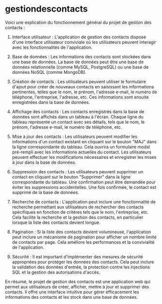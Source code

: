 # gestiondescontacts

Voici une explication du fonctionnement général du projet de gestion des contacts :

1. Interface utilisateur : L'application de gestion des contacts dispose d'une interface utilisateur conviviale où les utilisateurs peuvent interagir avec les fonctionnalités de l'application.

2. Base de données : Les informations des contacts sont stockées dans une base de données. La base de données peut être une base de données relationnelle (comme MySQL, PostgreSQL) ou une base de données NoSQL (comme MongoDB).

3. Création de contacts : Les utilisateurs peuvent utiliser le formulaire d'ajout pour créer de nouveaux contacts en saisissant les informations pertinentes, telles que le nom, le prénom, l'adresse e-mail, le numéro de téléphone, l'entreprise, l'adresse, etc. Ces informations sont ensuite enregistrées dans la base de données.

4. Affichage des contacts : Les contacts enregistrés dans la base de données sont affichés dans un tableau à l'écran. Chaque ligne du tableau représente un contact avec ses détails, tels que le nom, le prénom, l'adresse e-mail, le numéro de téléphone, etc.

5. Mise à jour des contacts : Les utilisateurs peuvent modifier les informations d'un contact existant en cliquant sur le bouton "MAJ" dans la ligne correspondante du tableau. Cela ouvrira un formulaire modal pré-rempli avec les informations actuelles du contact. Les utilisateurs peuvent effectuer les modifications nécessaires et enregistrer les mises à jour dans la base de données.

6. Suppression des contacts : Les utilisateurs peuvent supprimer un contact en cliquant sur le bouton "Supprimer" dans la ligne correspondante du tableau. Une confirmation peut être demandée pour éviter les suppressions accidentelles. Une fois confirmée, le contact est supprimé de la base de données.

7. Recherche de contacts : L'application peut inclure une fonctionnalité de recherche permettant aux utilisateurs de rechercher des contacts spécifiques en fonction de critères tels que le nom, l'entreprise, etc. Cela facilite la recherche et la gestion des contacts, en particulier lorsque la liste des contacts devient longue.

8. Pagination : Si la liste des contacts devient volumineuse, l'application peut inclure un mécanisme de pagination pour afficher un nombre limité de contacts par page. Cela améliore les performances et la convivialité de l'application.

9. Sécurité : Il est important d'implémenter des mesures de sécurité appropriées pour protéger les données des contacts. Cela peut inclure la validation des données d'entrée, la protection contre les injections SQL et la gestion des autorisations d'accès.

En résumé, le projet de gestion des contacts est une application web qui permet aux utilisateurs de créer, afficher, mettre à jour et supprimer des contacts. Il offre une interface intuitive pour gérer efficacement les informations des contacts et les stock dans une base de données.